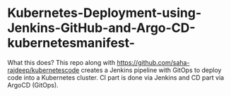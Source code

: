 # Kubernetes-Deployment-using-Jenkins-GitHub-and-Argo-CD-kubernetesmanifest-

What this does?
This repo along with https://github.com/saha-rajdeep/kubernetescode creates a Jenkins pipeline with GitOps to deploy code into a Kubernetes cluster. CI part is done via Jenkins and CD part via ArgoCD (GitOps).



